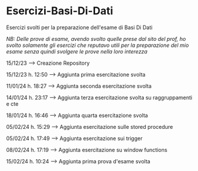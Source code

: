 # Esercizi-Basi-Di-Dati
Esercizi svolti per la preparazione dell'esame di Basi Di Dati

*NB: Delle prove di esame, avendo svolto quelle prese dal sito del prof, ho svolto solamente gli esercizi 
che reputavo utili per la preparazione del mio esame senza quindi svolgere le prove nella loro interezza* 

15/12/23 --> Creazione Repository

15/12/23 h. 12:50 --> Aggiunta prima esercitazione svolta

11/01/24 h. 18:27 --> Aggiunta seconda esercitazione svolta

14/01/24 h. 23:17 --> Aggiunta terza esercitazione svolta su raggruppamenti e cte

18/01/24 h. 16:46 --> Aggiunta quarta esercitazione svolta

05/02/24 h. 15:29 --> Aggiunta esercitazione sulle stored procedure

05/02/24 h. 17:49 --> Aggiunta esercitazione sui trigger

08/02/24 h. 17:19 --> Aggiunta esercitazione su window functions

15/02/24 h. 10:24 --> Aggiunta prima prova d'esame svolta

